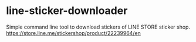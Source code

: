 # line-sticker-downloader

Simple command line tool to download stickers of LINE STORE sticker shop.
https://store.line.me/stickershop/product/22239964/en
